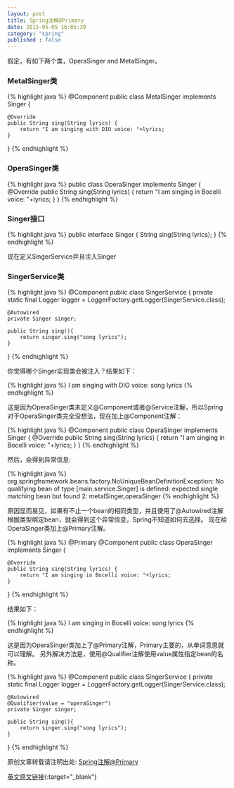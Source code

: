 ```yaml
---
layout: post
title: Spring注解@Primary
date: 2015-05-05 16:05:39
category: "spring"
published : false
---
```


假定，有如下两个类，OperaSinger and MetalSinger。

### MetalSinger类

{% highlight java %}
@Component
public class MetalSinger implements Singer {

    @Override
    public String sing(String lyrics) {
        return "I am singing with DIO voice: "+lyrics;
    }
}
{% endhighlight %}

### OperaSinger类

{% highlight java %}
public class OperaSinger implements Singer {
    @Override
    public String sing(String lyrics) {
        return "I am singing in Bocelli voice: "+lyrics;
    }
}
{% endhighlight %}

### Singer接口

{% highlight java %}
public interface Singer {
    String sing(String lyrics);
}
{% endhighlight %}

现在定义SingerService并且注入Singer

### SingerService类

{% highlight java %}
@Component
public class SingerService {
    private static final Logger logger = LoggerFactory.getLogger(SingerService.class);

    @Autowired
    private Singer singer;

    public String sing(){
        return singer.sing("song lyrics");
    }
}
{% endhighlight %}

你觉得哪个Singer实现类会被注入？结果如下：

{% highlight java %}
I am singing with DIO voice: song lyrics
{% endhighlight %}

这是因为OperaSinger类未定义@Component或者@Service注解，所以Spring对于OperaSinger类完全没想法，现在加上@Component注解：

{% highlight java %}
@Component
public class OperaSinger implements Singer {
    @Override
    public String sing(String lyrics) {
        return "I am singing in Bocelli voice: "+lyrics;
    }
}
{% endhighlight %}

然后，会得到异常信息:

{% highlight java %}
org.springframework.beans.factory.NoUniqueBeanDefinitionException: No qualifying bean of type [main.service.Singer] is 
defined: expected single matching bean but found 2: metalSinger,operaSinger
{% endhighlight %}

原因显而易见，如果有不止一个bean的相同类型，并且使用了@Autowired注解根据类型绑定bean，就会得到这个异常信息，Spring不知道如何去选择。
现在给OperaSinger类加上@Primary注解。

{% highlight java %}
@Primary
@Component
public class OperaSinger implements Singer {

    @Override
    public String sing(String lyrics) {
        return "I am singing in Bocelli voice: "+lyrics;
    }
}
{% endhighlight %}

结果如下：

{% highlight java %}
I am singing in Bocelli voice: song lyrics
{% endhighlight %}

这是因为OperaSinger类加上了@Primary注解，Primary主要的，从单词意思就可以理解。
另外解决方法是，使用@Qualifier注解使用value属性指定bean的名称。

{% highlight java %}
@Component
public class SingerService {
    private static final Logger logger = LoggerFactory.getLogger(SingerService.class);

    @Autowired
    @Qualifier(value = "operaSinger")
    private Singer singer;

    public String sing(){
        return singer.sing("song lyrics");
    }
}
{% endhighlight %}

原创文章转载请注明出处: [Spring注解@Primary](http://9leg.com/spring/2015/05/05/spring-annotation-primary.html)

[英文原文链接](http://www.javacodegeeks.com/2015/04/spring-annotations-i-never-had-the-chance-to-use-part-1-primary.html){:target="_blank"}
